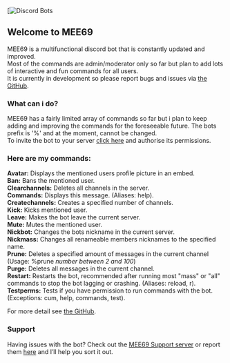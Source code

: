 [![Discord Bots](https://top.gg/api/widget/750674353758142555.svg?usernamecolor=FFFFFF&topcolor=000000)

## Welcome to MEE69

MEE69 is a multifunctional discord bot that is constantly updated and improved.  
Most of the commands are admin/moderator only so far but plan to add lots of interactive and fun commands for all users.  
It is currently in development so please report bugs and issues via [the GitHub](https://github.com/seasnail8169/MEE69-Development/).

### What can i do?

MEE69 has a fairly limited array of commands so far but i plan to keep adding and improving the commands for the foreseeable future.
The bots prefix is '%' and at the moment, cannot be changed.  
To invite the bot to your server [click here](https://discordapp.com/oauth2/authorize?client_id=750674353758142555&permissions=8&scope=bot) and authorise its permissions.

### Here are my commands:

**Avatar:** Displays the mentioned users profile picture in an embed.   
**Ban:** Bans the mentioned user.   
**Clearchannels:** Deletes all channels in the server.   
**Commands:** Displays this message. (Aliases: help).   
**Createchannels:** Creates a specified number of channels.   
**Kick:** Kicks mentioned user.   
**Leave:** Makes the bot leave the current server.   
**Mute:** Mutes the mentioned user.   
**Nickbot:** Changes the bots nickname in the current server.   
**Nickmass:** Changes all renameable members nicknames to the specified name.   
**Prune:** Deletes a specified amount of messages in the current channel (Usage: %prune *number between 2 and 100*)   
**Purge:** Deletes all messages in the current channel.   
**Restart:** Restarts the bot, recommended after running most \"mass\" or \"all\" commands to stop the bot lagging or crashing. (Aliases: reload, r).   
**Testperms:** Tests if you have permission to run commands with the bot. (Exceptions: cum, help, commands, test).

For more detail see [the GitHub](https://github.com/seasnail8169/MEE69-Development/).

### Support

Having issues with the bot? Check out the [MEE69 Support server](https://discord.gg/Pta3APY) or report them [here](https://github.com/seasnail8169/MEE69-Development/issues) and I’ll help you sort it out.
